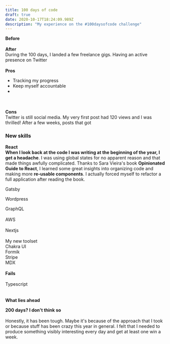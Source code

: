 ```yaml
---
title: 100 days of code
draft: true
date: 2020-10-17T18:24:09.989Z
description: "My experience on the #100daysofcode challenge"
---
```

**Before**\
\
**After**\
During the 100 days, I landed a few freelance gigs. Having an active presence on Twitter \
\
**Pros**

* Tracking my progress
* Keep myself accountable
*

\
\
**Cons**\
Twitter is still social media. My very first post had 120 views and I was thrilled! After a few weeks, posts that got 

### **New skills**

**React**\
**When I look back at the code I was writing at the beginning of the year, I get a headache**. I was using global states for no apparent reason and that made things awfully complicated. Thanks to Sara Vieira's book **Opinionated Guide to React**, I learned some great insights into organizing code and making more **re-usable components**. I actually forced myself to refactor a full application after reading the book.

Gatsby

Wordpress

GraphQL\
\
AWS\
\
Nextjs\
\
My new toolset\
Chakra UI\
Formik\
Stripe\
MDX\
\
**Fails**\
\
Typescript\
\
\
**What lies ahead**

**200 days? I don't think so**\
\
Honestly, it has been tough. Maybe it's because of the approach that I took or because stuff has been crazy this year in general. I felt that I needed to produce something visibly interesting every day and get at least one win a week.